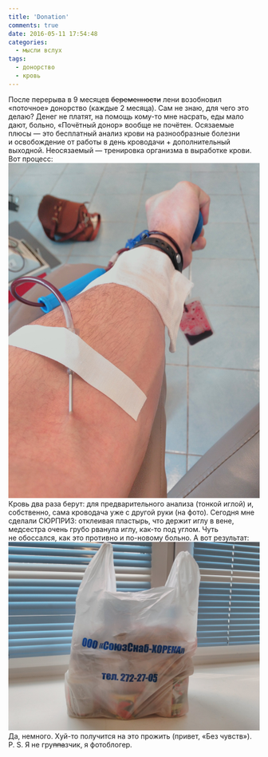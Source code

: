 ```yaml
---
title: 'Donation'
comments: true
date: 2016-05-11 17:54:48
categories:
  - мысли вслух
tags:
  - донорство
  - кровь
---
```


После перерыва в&nbsp;9&nbsp;месяцев <del>беременности</del> лени возобновил &laquo;поточное&raquo; донорство (каждые 2 месяца). Сам не&nbsp;знаю, для чего это делаю? Денег не&nbsp;платят, на&nbsp;помощь <nobr>кому-то</nobr> мне насрать, еды мало дают, больно, &laquo;Почётный донор&raquo; вообще не&nbsp;почётен. Осязаемые плюсы&nbsp;&mdash; это бесплатный анализ крови на&nbsp;разнообразные болезни и&nbsp;освобождение от&nbsp;работы в&nbsp;день кроводачи + дополнительный выходной. Неосязаемый&nbsp;&mdash; тренировка организма в&nbsp;выработке крови.
Вот процесс:
![Рука](../../assets/images/2016-05-11-donorstvo/ruka.jpg)
Кровь два раза берут: для предварительного анализа (тонкой иглой) и, собственно, сама кроводача уже с&nbsp;другой руки (на&nbsp;фото). Сегодня мне сделали СЮРПРИЗ: отклеивая пластырь, что держит иглу в&nbsp;вене, медсестра очень грубо рванула иглу, <nobr>как-то</nobr> под углом. Чуть не&nbsp;обоссался, как это противно и&nbsp;<nobr>по-новому</nobr> больно.
А&nbsp;вот результат:
![Пакет](../../assets/images/2016-05-11-donorstvo/paket.jpg)
Да, немного. <nobr>Хуй-то</nobr> получится на&nbsp;это прожить (привет, &laquo;Без чувств&raquo;).
<nobr>P. S.</nobr> Я&nbsp;не&nbsp;гру<del>ппа</del>зчик, я&nbsp;фотоблогер.
